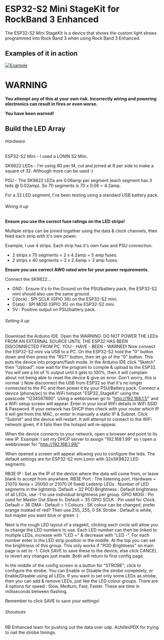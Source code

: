 
# ESP32-S2 Mini StageKit for RockBand 3 Enhanced
The ESP32-S2 Mini StageKit is a device that shows the custom light shows programmed into Rock Band 3 when using Rock Band 3 Enhanced.

## Examples of it in action
[![Example](https://img.youtube.com/vi/3aIkCyb1rkU/0.jpg)](https://www.youtube.com/watch?v=3aIkCyb1rkU)


# WARNING
**You attempt any of this at your own risk.  Incorrectly wiring and powering electronics can result in fires or even worse.**

**You have been warned!**

## Build the LED Array
###### Hardware
ESP32-S2 Mini - I used a LONIN S2 Mini.

SK9822 LEDs - I'm using 60 per M, cut and joined at 8 per side to make a square of 32.  Although more can be used :)

PSU - The SK9822 LEDs are 0.06amp per segment (each segment has 3 leds @ 0.02amp).  So 70 segments is 70 x 0.06 = 4.2amp.

For a 32 LED segment, I've been testing using a standard USB battery pack.

###### Wiring it up

**Ensure you use the correct fuse ratings on the LED strips!**

Multiple strips can be joined together using the data & clock channels, then feed each strip with it's own power.

Example, I use 4 strips.  Each strip has it's own fuse and PSU connection.
 - 2 strips x 70 segments = 2 x 4.2amp = 5 amp fuses.
 - 2 strips x 40 segments = 2 x 2.4amp = 3 amp fuses.
 
**Ensure you use correct AWG rated wire for your power requirements.**

Connect the SK9822...
 - GND : Ensure it's to the Ground on the PSU/battery pack, the ESP32-S2 mini should also use the same ground.
 - C(lock) : SPI SCLK (GPIO 36) on the ESP32-S2 mini.
 - D(ata) : SPI MOSI (GPIO 35) on the ESP32-S2 mini.
 - 5V : Positive output on PSU/battery pack.

###### Setting it up

Download the Arduino IDE.  Open the 
WARNING: DO NOT POWER THE LEDs FROM AN EXTERNAL SOURCE UNTIL THE ESP32 HAS BEEN DISCONNECTED FROM PC.
YOU - HAVE - BEEN - WARNED!
Now connect the ESP32-S2 mini via USB to a PC.
On the ESP32-S2 hold the "0" button down and then press the "RST" button, then let go of the "0" button. This puts the device into program/flash mode.
In the Arduino IDE click "Sketch" then "Upload", now wait for the program to compile & upload to the ESP32.
You will see a lot of % output until it gets to 100%, then it will complain about not being able to reset the device & give an error.  Don't worry, this is normal :)
Now disconnect the USB from ESP32 so that it's no longer connected to the PC and then power it by your PSU/Battery pack.
Connect a device (phone/pc) to the WiFi hotspot "ESP32_StageKit" using the passcode "1234567890".
Using a webbrowser go to "http://192.168.1.1/" and a WiFi setup screen will appear.
Enter in your local WiFi details in WiFi SSID & Password.
If your network has DHCP then check with your router which IP it will get from the MAC, or enter in manually a static IP & Subnet.
Click "Submit" and the device will restart.  It will attempt to connect to the WiFi network given, if it fails then the hotspot will re-appear.

When the device connects to your network, open a browser and point to its new IP.
Example: I set my DHCP server to assign "192.168.1.99" so I open a webbrowser for "http://192.168.1.99/"

When opened a screen will appear allowing you to configure the leds.
The default settings are for ESP32-S2 mini Lonin with 32xSK9822 LED segments.

RB3E IP : Set as the IP of the device where the data will come from, or leave blank to accept from anywhere.
RB3E Port : The listening port.  Hardware = 21070  Xenia = 20050 or 21070 (if fixed)
Ledstrip LEDs : Number of LED segments in the lightstrip.  Default = 32
POD Brightness : Default brightness of all LEDs, use -1 to use individual brightness per group.
GPIO MOSI : Pin used for Master Out Slave In.  Default = 35
GPIO SCLK : Pin used for Clock.  Default = 36
DMA : Default = 1
Colours : SK colour can be changed, prefer orange instead of red? Then use 255, 255, 0
SK Strobe : Default is white, but maybe you want blue or green :)

Next is the rough LED layout of a stagekit, clicking each circle will allow you to change the LED numbers to use.
Each LED number can then be linked to multiple LEDs, increase with "LED +" & decrease with "LED -".
For each number enter in the LED strip position in the middle.
At the top you can set the brightness of this group.  This only works if "POD Brightness" on main page is set to -1.
Click SAVE to save these to the device, else click CANCEL to revert any changes just made.  Both will return to first config page.

In the middle of the config screen is a button for "STROBE", click to configure the strobe.  You can Enable or Disable the strobe completely, or Enable/Disable using all LEDs.
If you want to set only some LEDs as strobe, then you can add & remove LEDs, just like the LED colour groups.
There are 4 options for speed : Slow, Medium, Fast, Faster.  These are time in milliseconds between flashing.

Remember to click SAVE to save your settings!

###### Shoutouts
RB Enhanced team for pushing out the data over udp.
AchillesPDX for trying to nail the strobe timings.
